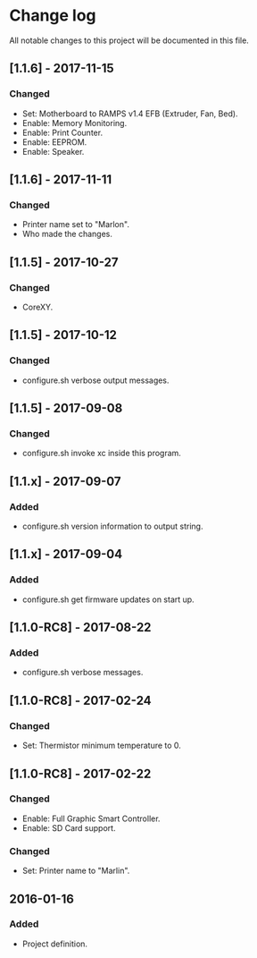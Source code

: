 # Change log
All notable changes to this project will be documented in this file.

## [1.1.6] - 2017-11-15
### Changed
- Set: Motherboard to RAMPS v1.4 EFB (Extruder, Fan, Bed).
- Enable: Memory Monitoring.
- Enable: Print Counter.
- Enable: EEPROM.
- Enable: Speaker.

## [1.1.6] - 2017-11-11
### Changed
- Printer name set to "Marlon".
- Who made the changes.

## [1.1.5] - 2017-10-27
### Changed
- CoreXY.

## [1.1.5] - 2017-10-12
### Changed
- configure.sh verbose output messages.

## [1.1.5] - 2017-09-08
### Changed
- configure.sh invoke xc inside this program.

## [1.1.x] - 2017-09-07
### Added
- configure.sh version information to output string.

## [1.1.x] - 2017-09-04
### Added
- configure.sh get firmware updates on start up.

## [1.1.0-RC8] - 2017-08-22
### Added
- configure.sh verbose messages.

## [1.1.0-RC8] - 2017-02-24
### Changed
- Set: Thermistor minimum temperature to 0.

## [1.1.0-RC8] - 2017-02-22
### Changed
- Enable: Full Graphic Smart Controller.
- Enable: SD Card support.

### Changed
- Set: Printer name to "Marlin".

## 2016-01-16
### Added
- Project definition.
